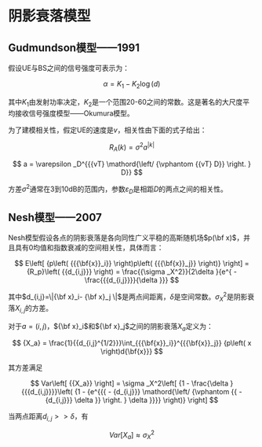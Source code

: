 # 阴影衰落模型

## Gudmundson模型——1991

假设UE与BS之间的信号强度可表示为：

$$
\alpha  = {K_1} - {K_2}\log \left( d \right)
$$

其中$K_1$由发射功率决定，$K_2$是一个范围20-60之间的常数。这是著名的大尺度平均接收信号强度模型——Okumura模型。

为了建模相关性，假定UE的速度是$v$，相关性由下面的式子给出：

$$
{R_A}\left( k \right) = {\sigma ^2}{a^{\left| k \right|}}
$$

$$
a = \varepsilon _D^{{{vT} \mathord{\left/
 {\vphantom {{vT} D}} \right.
 } D}}
$$

方差$\sigma ^2$通常在3到10dB的范围内，参数$\varepsilon _D$是相距$D$的两点之间的相关性。

## Nesh模型——2007

Nesh模型假设各点的阴影衰落是各向同性广义平稳的高斯随机场$p(\bf x)$，并且具有0均值和指数衰减的空间相关性，具体而言：

$$
E\left[ {p\left( {{{\bf{x}}_i}} \right)p\left( {{{\bf{x}}_j}} \right)} \right] = {R_p}\left( {{d_{i,j}}} \right) = \frac{{\sigma _X^2}}{2\delta }{e^{ - \frac{{{d_{i,j}}}}{\delta }}}
$$

其中$d_{i,j}=\|{\bf x}_i- {\bf x}_j \|$是两点间距离，$\delta$是空间常数。$\sigma _X^2$是阴影衰落$X_{i,j}$的方差。

对于$a=(i,j)$，${\bf x}_i$和${\bf x}_j$之间的阴影衰落$X_a$定义为：

$$
{X_a} = \frac{1}{{d_{i,j}^{1/2}}}\int_{{{\bf{x}}_i}}^{{{\bf{x}}_j}} {p\left( x \right)d{\bf{x}}}
$$

其方差满足

$$
Var\left[ {{X_a}} \right] = \sigma _X^2\left[ {1 - \frac{\delta }{{{d_{i,j}}}}\left( {1 - {e^{{{ - {d_{i,j}}} \mathord{\left/
 {\vphantom {{ - {d_{i,j}}} \delta }} \right.
 } \delta }}}} \right)} \right]
$$

当两点距离$d_{i,j}>>\delta$，有

$$
Var\left[ {{X_a}} \right] \approx \sigma _X^2
$$
